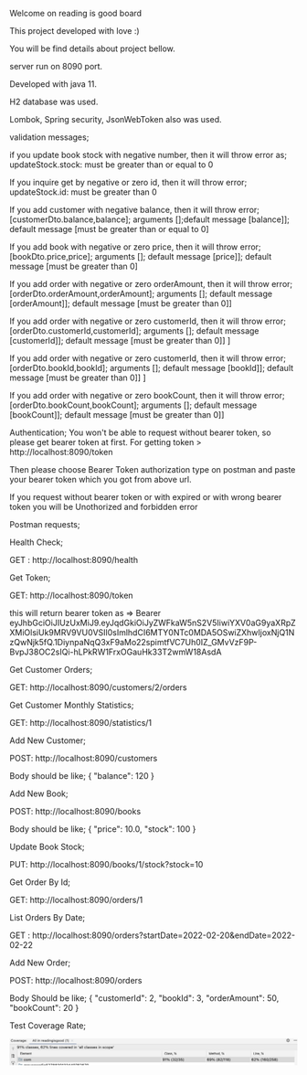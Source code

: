 
Welcome on reading is good board

This project developed with love :)

You will be find details about project bellow.

server run on 8090 port.

Developed with java 11.

H2 database was used.

Lombok, Spring security, JsonWebToken also was used.

validation messages;


if you update book stock with negative number, then it will throw error as;
updateStock.stock: must be greater than or equal to 0


If you inquire get by negative or zero id, then it will throw error;
updateStock.id: must be greater than 0

If you add customer with negative balance, then it will throw error;
[customerDto.balance,balance]; arguments [];default message [balance]]; default message [must be greater than or equal to 0]

If you add book with negative or zero price, then it will throw error;
[bookDto.price,price]; arguments []; default message [price]]; default message [must be greater than 0]

If you add order with negative or zero orderAmount, then it will throw error;
[orderDto.orderAmount,orderAmount]; arguments []; default message [orderAmount]]; default message [must be greater than 0]]

If you add order with negative or zero customerId, then it will throw error;
[orderDto.customerId,customerId]; arguments []; default message [customerId]]; default message [must be greater than 0]] ]

If you add order with negative or zero customerId, then it will throw error;
[orderDto.bookId,bookId]; arguments []; default message [bookId]]; default message [must be greater than 0]] ]

If you add order with negative or zero bookCount, then it will throw error;
[orderDto.bookCount,bookCount]; arguments []; default message [bookCount]]; default message [must be greater than 0]]

Authentication;
You won't be able to request without bearer token, so please get bearer token at first.
For getting token > http://localhost:8090/token

Then please choose Bearer Token authorization type on postman and paste your bearer token which you got from above url.

If you request without bearer token or with expired or with wrong bearer token you will be Unothorized and forbidden error


Postman requests;

Health Check;

GET : http://localhost:8090/health

Get Token;

GET: http://localhost:8090/token

this will return bearer token as => Bearer eyJhbGciOiJIUzUxMiJ9.eyJqdGkiOiJyZWFkaW5nS2V5IiwiYXV0aG9yaXRpZXMiOlsiUk9MRV9VU0VSIl0sImlhdCI6MTY0NTc0MDA5OSwiZXhwIjoxNjQ1NzQwNjk5fQ.1DiynpaNqQ3xF9aMo22spimtfVC7Uh0IZ_GMvVzF9P-BvpJ38OC2sIQi-hLPkRW1FrxOGauHk33T2wmW18AsdA

Get Customer Orders;

GET: http://localhost:8090/customers/2/orders

Get Customer Monthly Statistics;

GET: http://localhost:8090/statistics/1

Add New Customer;

POST: http://localhost:8090/customers

Body should be like;
{
"balance": 120
}

Add New Book;

POST: http://localhost:8090/books

Body should be like;
{
    "price": 10.0,
    "stock": 100
}

Update Book Stock;

PUT: http://localhost:8090/books/1/stock?stock=10

Get Order By Id;

GET: http://localhost:8090/orders/1

List Orders By Date;

GET : http://localhost:8090/orders?startDate=2022-02-20&endDate=2022-02-22

Add New Order;

POST: http://localhost:8090/orders

Body Should be like;
{
"customerId": 2,
"bookId": 3,
"orderAmount": 50,
"bookCount": 20
}


Test Coverage Rate;

![img.png](img.png)